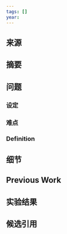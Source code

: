 ```yaml
---
tags: []
year:
---
```

## 来源


## 摘要


## 问题


###  设定


### 难点


### Definition


## 细节


## Previous Work



## 实验结果


## 候选引用
